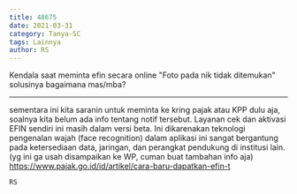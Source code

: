 ```yaml
---
title: 48675
date: 2021-03-31
category: Tanya-SC
tags: Lainnya
author: RS
---
```


Kendala saat meminta efin secara online "Foto pada nik tidak ditemukan" solusinya bagaimana mas/mba?

---

sementara ini kita saranin untuk meminta ke kring pajak atau KPP dulu aja, soalnya kita belum ada info tentang notif tersebut. Layanan cek dan aktivasi EFIN sendiri ini masih dalam versi beta. Ini dikarenakan teknologi pengenalan wajah (face recognition) dalam aplikasi ini sangat bergantung pada ketersediaan data, jaringan, dan perangkat pendukung di institusi lain. (yg ini ga usah disampaikan ke WP, cuman buat tambahan info aja) https://www.pajak.go.id/id/artikel/cara-baru-dapatkan-efin-t

`RS`
